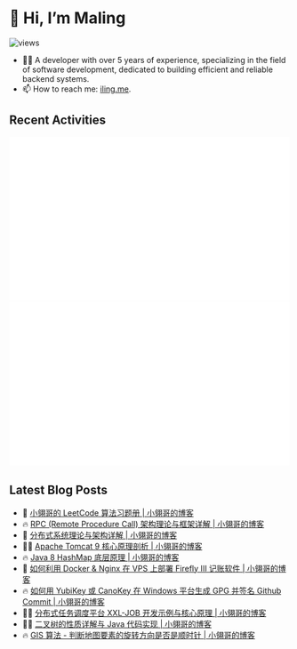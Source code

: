 # 👋 Hi, I’m Maling

![views](https://komarev.com/ghpvc/?username=LoongmaSpirit&color=ff69b4)

- 👨‍💻 A developer with over 5 years of experience, specializing in the field of software development, dedicated to building efficient and reliable backend systems.
- 📫 How to reach me: [iling.me][home].

## Recent Activities

<div align="center">
        <img src="https://github.com/LoongmaSpirit/github-stats/blob/master/generated/overview.svg#gh-light-mode-only" />
        <img src="https://github.com/LoongmaSpirit/github-stats/blob/master/generated/languages.svg#gh-light-mode-only" />
</div>

## Latest Blog Posts

<!-- BLOG-POST-LIST:START -->
- 📝 [小翎哥的 LeetCode 算法习题册 | 小翎哥的博客](https://iling.me/blog/posts/algorithm-exercise-book/ "Sat Jun 22 2024 2:01 AM")
- 🔥 [RPC &lpar;Remote Procedure Call&rpar; 架构理论与框架详解 | 小翎哥的博客](https://iling.me/blog/posts/detailed-explanation-of-remote-procedure-call/ "Sat Jun 08 2024 3:22 PM")
- 📝 [分布式系统理论与架构详解 | 小翎哥的博客](https://iling.me/blog/posts/detailed-explanation-of-distributed-systems/ "Sat Jun 01 2024 9:12 AM")
- 👨‍💻 [Apache Tomcat 9 核心原理剖析 | 小翎哥的博客](https://iling.me/blog/posts/core-principles-of-apache-tomcat-9/ "Mon May 20 2024 2:12 AM")
- 🔥 [Java 8 HashMap 底层原理 | 小翎哥的博客](https://iling.me/blog/posts/java-hashmap/ "Wed May 01 2024 2:28 AM")
- 📝 [如何利用 Docker &amp; Nginx 在 VPS 上部署 Firefly III 记账软件 | 小翎哥的博客](https://iling.me/blog/posts/how-to-install-firefly-iii/ "Fri Jan 12 2024 2:12 AM")
- 🔥 [如何用 YubiKey 或 CanoKey 在 Windows 平台生成 GPG 并签名 Github Commit | 小翎哥的博客](https://iling.me/blog/posts/how-to-generate-gpg-keys-using-yubikey-or-canokey/ "Thu Dec 28 2023 1:56 AM")
- 👨‍💻 [分布式任务调度平台 XXL-JOB 开发示例与核心原理 | 小翎哥的博客](https://iling.me/blog/posts/development-and-principles-of-xxl-job/ "Wed Dec 06 2023 6:39 AM")
- 👨‍💻 [二叉树的性质详解与 Java 代码实现 | 小翎哥的博客](https://iling.me/blog/posts/binary-tree/ "Sun Dec 18 2022 2:01 AM")
- 🔥 [GIS 算法 - 判断地图要素的旋转方向是否是顺时针 | 小翎哥的博客](https://iling.me/blog/posts/gis-clockwise-check/ "Thu Jun 09 2022 4:39 AM")

<!-- BLOG-POST-LIST:END -->

<!-- link reference definition -->
[home]: https://iling.me

